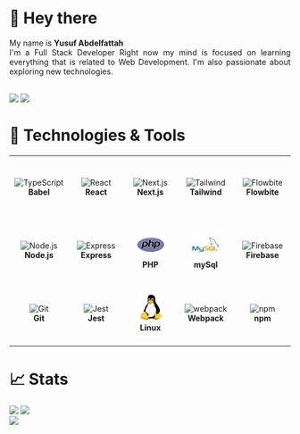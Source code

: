 # 👋 Hey there

<div align="justify">
  My name is <span style="font-weight: bold;">Yusuf Abdelfattah</span> <br>
  I'm a Full Stack Developer
  Right now my mind is focused on learning everything that is related to Web Development. I'm also passionate about
  exploring new technologies.
</div>

<br /><a href="https://www.linkedin.com/in/yusuf-abdelfattah-66a615248/"><img
    src="https://img.shields.io/badge/linkedin-%230077B5.svg?&style=for-the-badge&logo=linkedin&logoColor=white"
    height=25></a>
<a href="mailto:yusufabdelfattah207@gmail.com"><img
    src="https://img.shields.io/badge/Gmail-D14836?style=for-the-badge&logo=gmail&logoColor=white" height=25></a>

# 🔧 Technologies & Tools

<table>
  <tr>
    <td align="center" height="108" width="108">
      <img src="https://www.vectorlogo.zone/logos/babeljs/babeljs-icon.svg" width="48" height="48" alt="TypeScript" />
      <br /><strong>Babel</strong>
    </td>
    <td align="center" height="108" width="108">
      <img src="https://cdn.jsdelivr.net/gh/devicons/devicon/icons/react/react-original.svg" width="48" height="48"
        alt="React" />
      <br /><strong>React</strong>
    </td>
    <td align="center" height="108" width="108">
      <img src="https://cdn.jsdelivr.net/gh/devicons/devicon/icons/nextjs/nextjs-original.svg" width="48" height="48"
        alt="Next.js" />
      <br /><strong>Next.js</strong>
    </td>
    <td align="center" height="108" width="108">
      <img src="https://cdn.jsdelivr.net/gh/devicons/devicon/icons/tailwindcss/tailwindcss-plain.svg" width="48"
        height="48" alt="Tailwind" />
      <br /><strong>Tailwind</strong>
    </td>
    <td align="center" height="108" width="108">
      <img src="https://flowbite.s3.amazonaws.com/brand/logo-dark/mark/flowbite-logo.svg" width="48" height="48"
        alt="Flowbite" />
      <br /><strong>Flowbite</strong>
    </td>
  </tr>
  <tr>
    <td align="center" height="108" width="108">
      <img src="https://cdn.jsdelivr.net/gh/devicons/devicon/icons/nodejs/nodejs-original.svg" width="48" height="48"
        alt="Node.js" />
      <br /><strong>Node.js</strong>
    </td>
    <td align="center" height="108" width="108">
      <img src="https://cdn.jsdelivr.net/gh/devicons/devicon/icons/express/express-original.svg" width="48" height="48"
        alt="Express" />
      <br /><strong>Express</strong>
    </td>
    <td align="center" height="108" width="108">
      <img src="https://raw.githubusercontent.com/devicons/devicon/master/icons/php/php-original.svg" width="48"
        height="48" alt="PHP" />
      <br /><strong>PHP</strong>
    </td>
    <td align="center" height="108" width="108">
      <img src="https://raw.githubusercontent.com/devicons/devicon/master/icons/mysql/mysql-original-wordmark.svg"
        width="48" height="48" alt="mysql" />
      <br /><strong>mySql</strong>
    </td>
    <td align="center" height="108" width="108">
      <img src="https://cdn.jsdelivr.net/gh/devicons/devicon/icons/firebase/firebase-plain.svg" width="48" height="48"
        alt="Firebase" />
      <br /><strong>Firebase</strong>
    </td>
  </tr>
  <tr>
    <td align="center" height="108" width="108">
      <img src="https://www.vectorlogo.zone/logos/git-scm/git-scm-icon.svg" width="48" height="48" alt="Git" />
      <br /><strong>Git</strong>
    </td>
    <td align="center" height="108" width="108">
      <img src="https://www.vectorlogo.zone/logos/jestjsio/jestjsio-icon.svg" width="48" height="48" alt="Jest" />
      <br /><strong>Jest</strong>
    </td>
    <td align="center" height="108" width="108">
      <img src="https://raw.githubusercontent.com/devicons/devicon/master/icons/linux/linux-original.svg" width="48"
        height="48" alt="Linux" />
      <br /><strong>Linux</strong>
    </td>
    <td align="center" height="108" width="108">
      <img src="https://cdn.worldvectorlogo.com/logos/webpack.svg" width="48" height="48" alt="webpack" />
      <br /><strong>Webpack</strong>
    </td>
      <td align="center" height="108" width="108">
      <img src="https://cdn.worldvectorlogo.com/logos/npm.svg" width="48" height="48" alt="npm" />
      <br /><strong>npm</strong>
    </td>
  </tr>
</table>

# 📈 Stats

<img
  src="https://github-readme-stats.vercel.app/api?username=YUSUF-SELEIM&show_icons=true&theme=react&&hide_border=true" />
<img src="https://github-readme-streak-stats.herokuapp.com/?user=YUSUF-SELEIM&&theme=react&&hide_border=true" />
<br />
![](https://komarev.com/ghpvc/?username=YUSUF-SELEIM)
